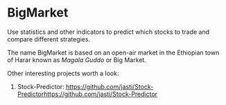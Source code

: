 # BigMarket
Use statistics and other indicators to predict which stocks to trade and compare different strategies.


The name BigMarket is based on an open-air market in the Ethiopian town of Harar known as *Magala Guddo* or Big Market.

Other interesting projects worth a look: 
1. Stock-Predictor: https://github.com/jasti/Stock-Predictorhttps://github.com/jasti/Stock-Predictor